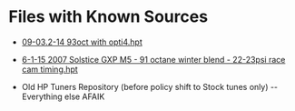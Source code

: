 # Files with Known Sources
- [09-03.2-14 93oct with opti4.hpt](https://forum.hptuners.com/showthread.php?46425-LNF-PID-Tables) 
- [6-1-15 2007 Solstice GXP M5 - 91 octane winter blend - 22-23psi race cam timing.hpt](https://forum.hptuners.com/showthread.php?68936-codename-Bil-Doe-s-LNF-tune-(road-race-and-street-use)-and-explanation)


- Old HP Tuners Repository (before policy shift to Stock tunes only)
-- Everything else AFAIK

